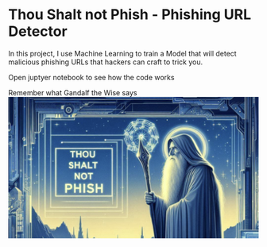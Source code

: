# Thou Shalt not Phish - Phishing URL Detector 

In this project, I use Machine Learning to train a Model that will detect malicious phishing URLs that hackers can craft to trick you.

Open juptyer notebook to see how the code works

Remember what Gandalf the Wise says
![Gandalf Warning](gandalf-thou-shalt-not-phish.png?raw=true "Thou Shalt Not Phish")

